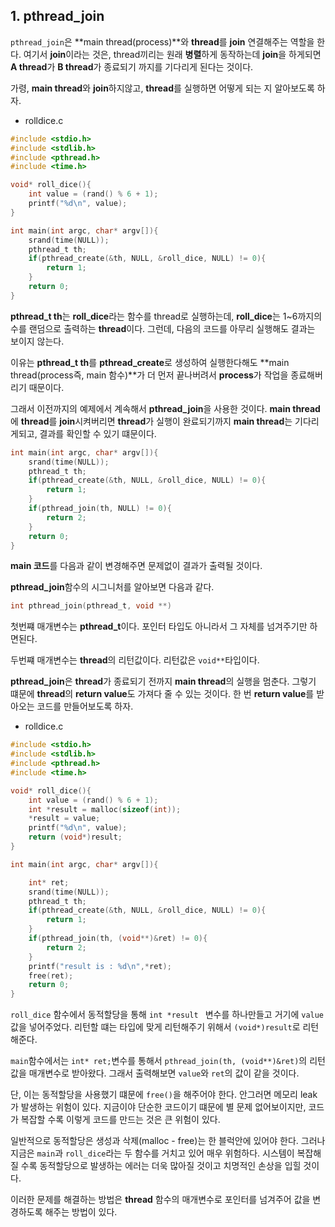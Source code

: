 ## 1. pthread_join
```pthread_join```은 **main thread(process)**와 **thread**를 **join** 연결해주는 역할을 한다. 여기서 **join**이라는 것은, thread끼리는 원래 **병렬**하게 동작하는데 **join**을 하게되면 **A thread**가 **B thread**가 종료되기 까지를 기다리게 된다는 것이다.

가령, **main thread**와 **join**하지않고, **thread**를 실행하면 어떻게 되는 지 알아보도록 하자.

- rolldice.c
```c
#include <stdio.h>
#include <stdlib.h>
#include <pthread.h>
#include <time.h>

void* roll_dice(){
    int value = (rand() % 6 + 1);
    printf("%d\n", value);
}

int main(int argc, char* argv[]){
    srand(time(NULL));
    pthread_t th;
    if(pthread_create(&th, NULL, &roll_dice, NULL) != 0){
        return 1;
    }
    return 0;
}
```
**pthread_t th**는 **roll_dice**라는 함수를 thread로 실행하는데, **roll_dice**는 1~6까지의 수를 랜덤으로 출력하는 **thread**이다. 그런데, 다음의 코드를 아무리 실행해도 결과는 보이지 않는다.

이유는 **pthread_t th**를 **pthread_create**로 생성하여 실행한다해도 **main thread(process즉, main 함수)**가 더 먼저 끝나버려서 **process**가 작업을 종료해버리기 때문이다.

그래서 이전까지의 예제에서 계속해서 **pthread_join**을 사용한 것이다. **main thread**에 **thread**를 **join**시켜버리면 **thread**가 실행이 완료되기까지 **main thread**는 기다리게되고, 결과를 확인할 수 있기 떄문이다.

```c
int main(int argc, char* argv[]){
    srand(time(NULL));
    pthread_t th;
    if(pthread_create(&th, NULL, &roll_dice, NULL) != 0){
        return 1;
    }
    if(pthread_join(th, NULL) != 0){
        return 2;
    }
    return 0;
}
```
**main 코드**를 다음과 같이 변경해주면 문제없이 결과가 출력될 것이다.

**pthread_join**함수의 시그니처를 알아보면 다음과 같다.
```c
int pthread_join(pthread_t, void **)
```
첫번쨰 매개변수는 **pthread_t**이다. 포인터 타입도 아니라서 그 자체를 넘겨주기만 하면된다.

두번쨰 매개변수는 **thread**의 리턴값이다. 리턴값은 ```void**```타입이다. 

**pthread_join**은 **thread**가 종료되기 전까지 **main thread**의 실행을 멈춘다. 그렇기 떄문에 **thread**의 **return value**도 가져다 줄 수 있는 것이다. 한 번 **return value**를 받아오는 코드를 만들어보도록 하자.

- rolldice.c
```c
#include <stdio.h>
#include <stdlib.h>
#include <pthread.h>
#include <time.h>

void* roll_dice(){
    int value = (rand() % 6 + 1);
    int *result = malloc(sizeof(int));
    *result = value;
    printf("%d\n", value);
    return (void*)result;
}

int main(int argc, char* argv[]){

    int* ret;
    srand(time(NULL));
    pthread_t th;
    if(pthread_create(&th, NULL, &roll_dice, NULL) != 0){
        return 1;
    }
    if(pthread_join(th, (void**)&ret) != 0){
        return 2;
    }
    printf("result is : %d\n",*ret);
    free(ret);
    return 0;
}
```
```roll_dice``` 함수에서 동적할당을 통해 ```int *result ``` 변수를 하나만들고 거기에 ```value```값을 넣어주었다. 리턴할 떄는 타입에 맞게 리턴해주기 위해서 ```(void*)result```로 리턴해준다. 

```main```함수에서는 ```int* ret;```변수를 통해서 ```pthread_join(th, (void**)&ret)```의 리턴값을 매개변수로 받아왔다. 그래서 출력해보면 ```value```와 ```ret```의 값이 같을 것이다.

단, 이는 동적할당을 사용했기 떄문에 ```free()```을 해주어야 한다. 안그러면 메모리 leak가 발생하는 위험이 있다. 지금이야 단순한 코드이기 떄문에 별 문제 없어보이지만, 코드가 복잡할 수록 이렇게 코드를 만드는 것은 큰 위험이 있다.

일반적으로 동적할당은 생성과 삭제(malloc - free)는 한 블럭안에 있어야 한다. 그러나 지금은 ```main```과 ```roll_dice```라는 두 함수를 거치고 있어 매우 위험하다. 시스템이 복잡해질 수록 동적할당으로 발생하는 에러는 더욱 많아질 것이고 치명적인 손상을 입힐 것이다.

이러한 문제를 해결하는 방법은 **thread** 함수의 매개변수로 포인터를 넘겨주어 값을 변경하도록 해주는 방법이 있다.